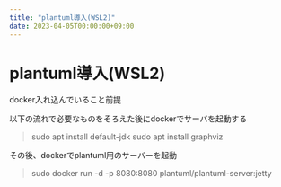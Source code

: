 ```yaml
---
title: "plantuml導入(WSL2)"
date: 2023-04-05T00:00:00+09:00
---
```

# plantuml導入(WSL2)

docker入れ込んでいること前提

以下の流れで必要なものをそろえた後にdockerでサーバを起動する

> sudo apt install default-jdk
> sudo apt install graphviz

その後、dockerでplantuml用のサーバーを起動

> sudo docker run -d -p 8080:8080 plantuml/plantuml-server:jetty